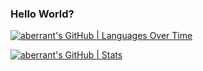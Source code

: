 ### Hello World? 


[![aberrant's GitHub | Languages Over Time](https://stats.quine.sh/aberrant/languages-over-time?theme=dark)](https://quine.sh)


[![aberrant's GitHub | Stats](https://stats.quine.sh/aberrant/github?theme=dark)](https://quine.sh)
